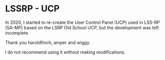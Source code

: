 # LSSRP - UCP
In 2020, I started to re-create the User Control Panel (UCP) used in LSS-RP (SA-MP) based on the LSRP Old School UCP, but the development was left incomplete.

Thank you haroldfinch, amper and wiggy.

I do not recommend using it without making modifications.
